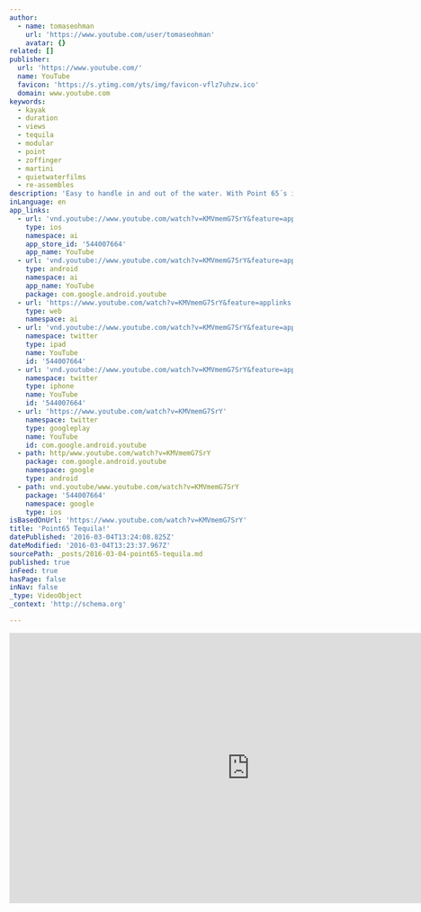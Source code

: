 ```yaml
---
author:
  - name: tomaseohman
    url: 'https://www.youtube.com/user/tomaseohman'
    avatar: {}
related: []
publisher:
  url: 'https://www.youtube.com/'
  name: YouTube
  favicon: 'https://s.ytimg.com/yts/img/favicon-vflz7uhzw.ico'
  domain: www.youtube.com
keywords:
  - kayak
  - duration
  - views
  - tequila
  - modular
  - point
  - zoffinger
  - martini
  - quietwaterfilms
  - re-assembles
description: 'Easy to handle in and out of the water. With Point 65´s innovative Snap-Tap system (patent pending), the single-seater snaps apart and re-assembles in seconds for a kayak that is safe, stable, and strong making it by far the most lightweight Sit On Top kayak on the market. The Tequila!'
inLanguage: en
app_links:
  - url: 'vnd.youtube://www.youtube.com/watch?v=KMVmemG7SrY&feature=applinks'
    type: ios
    namespace: ai
    app_store_id: '544007664'
    app_name: YouTube
  - url: 'vnd.youtube://www.youtube.com/watch?v=KMVmemG7SrY&feature=applinks'
    type: android
    namespace: ai
    app_name: YouTube
    package: com.google.android.youtube
  - url: 'https://www.youtube.com/watch?v=KMVmemG7SrY&feature=applinks'
    type: web
    namespace: ai
  - url: 'vnd.youtube://www.youtube.com/watch?v=KMVmemG7SrY&feature=applinks'
    namespace: twitter
    type: ipad
    name: YouTube
    id: '544007664'
  - url: 'vnd.youtube://www.youtube.com/watch?v=KMVmemG7SrY&feature=applinks'
    namespace: twitter
    type: iphone
    name: YouTube
    id: '544007664'
  - url: 'https://www.youtube.com/watch?v=KMVmemG7SrY'
    namespace: twitter
    type: googleplay
    name: YouTube
    id: com.google.android.youtube
  - path: http/www.youtube.com/watch?v=KMVmemG7SrY
    package: com.google.android.youtube
    namespace: google
    type: android
  - path: vnd.youtube/www.youtube.com/watch?v=KMVmemG7SrY
    package: '544007664'
    namespace: google
    type: ios
isBasedOnUrl: 'https://www.youtube.com/watch?v=KMVmemG7SrY'
title: 'Point65 Tequila!'
datePublished: '2016-03-04T13:24:08.825Z'
dateModified: '2016-03-04T13:23:37.967Z'
sourcePath: _posts/2016-03-04-point65-tequila.md
published: true
inFeed: true
hasPage: false
inNav: false
_type: VideoObject
_context: 'http://schema.org'

---
```

<iframe src="https://cdn.embedly.com/widgets/media.html?src=https%3A%2F%2Fwww.youtube.com%2Fembed%2FKMVmemG7SrY%3Ffeature%3Doembed&amp;url=https%3A%2F%2Fwww.youtube.com%2Fwatch%3Fv%3DKMVmemG7SrY&amp;image=https%3A%2F%2Fi.ytimg.com%2Fvi%2FKMVmemG7SrY%2Fhqdefault.jpg&amp;key=b7d04c9b404c499eba89ee7072e1c4f7&amp;type=text%2Fhtml&amp;schema=youtube" width="854" height="480" scrolling="no" frameborder="0" allowfullscreen="allowfullscreen" style=""></iframe>